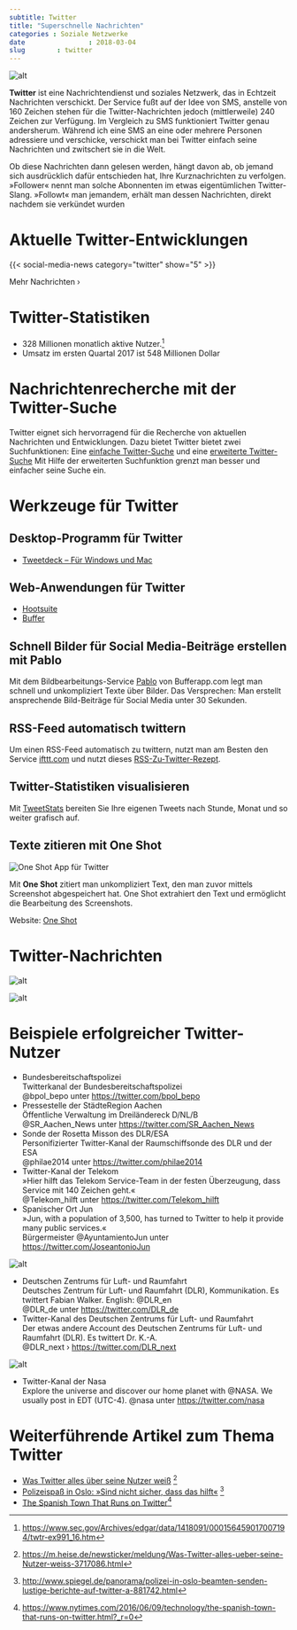 ```yaml
---
subtitle: Twitter
title: "Superschnelle Nachrichten"
categories : Soziale Netzwerke
date                : 2018-03-04
slug        : twitter
---
```

![alt](../images/twitter-logo.png)

**Twitter** ist eine Nachrichtendienst und soziales Netzwerk, das in
Echtzeit Nachrichten verschickt. Der Service fußt auf der Idee von SMS,
anstelle von 160 Zeichen stehen für die Twitter-Nachrichten jedoch
(mittlerweile) 240 Zeichen zur Verfügung. Im Vergleich zu SMS
funktioniert Twitter genau andersherum. Während ich eine SMS an eine
oder mehrere Personen adressiere und verschicke, verschickt man bei
Twitter einfach seine Nachrichten und zwitschert sie in die Welt.
<!-- readmore -->

Ob diese Nachrichten dann gelesen werden, hängt davon ab, ob jemand sich
ausdrücklich dafür entschieden hat, Ihre Kurznachrichten zu verfolgen.
»Follower« nennt man solche Abonnenten im etwas eigentümlichen Twitter-
Slang. »Followt« man jemandem, erhält man dessen Nachrichten, direkt
nachdem sie verkündet wurden

# Aktuelle Twitter-Entwicklungen

{{< social-media-news category="twitter" show="5" >}}

Mehr Nachrichten ›

# Twitter-Statistiken

* 328 Millionen monatlich aktive Nutzer.[^1]
* Umsatz im ersten Quartal 2017 ist 548 Millionen Dollar

# Nachrichtenrecherche mit der Twitter-Suche

Twitter eignet sich hervorragend für die Recherche von aktuellen
Nachrichten und Entwicklungen. Dazu bietet Twitter bietet zwei
Suchfunktionen: Eine [einfache
Twitter-Suche](https://twitter.com/search-home) und eine [erweiterte
Twitter-Suche](https://twitter.com/search-advanced) Mit Hilfe der
erweiterten Suchfunktion grenzt man besser und einfacher seine Suche
ein.

# Werkzeuge für Twitter

## Desktop-Programm für Twitter

* [Tweetdeck – Für Windows und Mac](http://www.tweetdeck.com/)

## Web-Anwendungen für Twitter

* [Hootsuite](http://hootsuite.com/)
* [Buffer](https://bufferapp.com)

## Schnell Bilder für Social Media-Beiträge erstellen mit Pablo

Mit dem Bildbearbeitungs-Service [Pablo](https://pablo.buffer.com/) von
Bufferapp.com legt man schnell und unkompliziert Texte über Bilder. Das
Versprechen: Man erstellt ansprechende Bild-Beiträge für Social Media
unter 30 Sekunden.

## RSS-Feed automatisch twittern

Um einen RSS-Feed automatisch zu twittern, nutzt man am Besten den
Service [ifttt.com](https://ifttt.com) und nutzt dieses
[RSS-Zu-Twitter-Rezept](https://ifttt.com/connect/feed/twitter).

## Twitter-Statistiken visualisieren

Mit [TweetStats](http://www.tweetstats.com/) bereiten Sie Ihre eigenen
Tweets nach Stunde, Monat und so weiter grafisch auf.

## Texte zitieren mit One Shot

![One Shot App für Twitter](../images/scr-one-shot.jpg)

Mit **One Shot** zitiert man unkompliziert Text, den man zuvor mittels
Screenshot abgespeichert hat. One Shot extrahiert den Text und
ermöglicht die Bearbeitung des Screenshots.

Website: [One Shot](http://oneshot.link/)

# Twitter-Nachrichten

![alt](../images/twitter-nachricht-1.png)

![alt](../images/twitter-nachricht-2.png)

# Beispiele erfolgreicher Twitter-Nutzer

* Bundesbereitschaftspolizei  
    Twitterkanal der Bundesbereitschaftspolizei  
    @bpol\_bepo unter <https://twitter.com/bpol_bepo>
* Pressestelle der StädteRegion Aachen  
    Öffentliche Verwaltung im Dreiländereck D/NL/B  
    @SR\_Aachen\_News unter <https://twitter.com/SR_Aachen_News>
* Sonde der Rosetta Misson des DLR/ESA  
    Personifizierter Twitter-Kanal der Raumschiffsonde des DLR und der
    ESA  
    @philae2014 unter <https://twitter.com/philae2014>
* Twitter-Kanal der Telekom  
    »Hier hilft das Telekom Service-Team in der festen Überzeugung, dass
    Service mit 140 Zeichen geht.«  
    @Telekom\_hilft unter <https://twitter.com/Telekom_hilft>
* Spanischer Ort Jun  
    »Jun, with a population of 3,500, has turned to Twitter to help it
    provide many public services.«  
    Bürgermeister @AyuntamientoJun unter
    <https://twitter.com/JoseantonioJun>

![alt](../images/twitter-2.png)

* Deutschen Zentrums für Luft- und Raumfahrt  
    Deutsches Zentrum für Luft- und Raumfahrt (DLR), Kommunikation. Es
    twittert Fabian Walker. English: @DLR\_en  
    @DLR\_de unter <https://twitter.com/DLR_de>
* Twitter-Kanal des Deutschen Zentrums für Luft- und Raumfahrt  
    Der etwas andere Account des Deutschen Zentrums für Luft- und
    Raumfahrt (DLR). Es twittert Dr. K.-A.  
    @DLR\_next › <https://twitter.com/DLR_next>

![alt](../images/twitter-3.png)

* Twitter-Kanal der Nasa  
    Explore the universe and discover our home planet with @NASA. We
    usually post in EDT (UTC-4). @nasa unter <https://twitter.com/nasa>

# Weiterführende Artikel zum Thema Twitter

* [Was Twitter alles über seine Nutzer
    weiß](https://m.heise.de/newsticker/meldung/Was-Twitter-alles-ueber-seine-Nutzer-weiss-3717086.html)
    [^2]
* [Polizeispaß in Oslo: »Sind nicht sicher, dass das
    hilft«](http://www.spiegel.de/panorama/polizei-in-oslo-beamten-senden-lustige-berichte-auf-twitter-a-881742.html)
    [^3]
* [The Spanish Town That Runs on
    Twitter](https://www.nytimes.com/2016/06/09/technology/the-spanish-town-that-runs-on-twitter.html?_r=0)[^4]

[^1]:  <https://www.sec.gov/Archives/edgar/data/1418091/000156459017007194/twtr-ex991_16.htm>
[^2]:  <https://m.heise.de/newsticker/meldung/Was-Twitter-alles-ueber-seine-Nutzer-weiss-3717086.html>
[^3]:  <http://www.spiegel.de/panorama/polizei-in-oslo-beamten-senden-lustige-berichte-auf-twitter-a-881742.html>
[^4]:  <https://www.nytimes.com/2016/06/09/technology/the-spanish-town-that-runs-on-twitter.html?_r=0>
